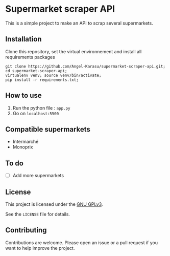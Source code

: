 # Supermarket scraper API

This is a simple project to make an API to scrap several supermarkets.

## Installation

Clone this repository, set the virtual environnement and install all requirements packages
```shell
git clone https://github.com/Angel-Karasu/supermarket-scraper-api.git; cd supermarket-scraper-api;
virtualenv venv; source venv/bin/activate;
pip install -r requirements.txt;
```

## How to use

1. Run the python file : `app.py`
2. Go on `localhost:5500`

## Compatible supermarkets

- Intermarché
- Monoprix

## To do

- [ ] Add more supermarkets

## License

This project is licensed under the [GNU GPLv3](https://choosealicense.com/licenses/gpl-3.0/).

See the `LICENSE` file for details.

## Contributing

Contributions are welcome. Please open an issue or a pull request if you want to help improve the project.
